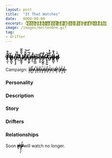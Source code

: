 ```yaml
---
layout: post
title:  "It That Watches"
date:   0000-00-00
excerpt: C̶̷̵̴̷̶̴̶̷̷̷̷̷̵̴̶̷̵̨̢̡̧̱̙̦͕̼͍̙̜̻̣͉͚̱̯͉͉͔̠̣̥͈̪͆͋̐̅̃͗͌̌̊̽͂̂̀̇̈́̑̒͆̉͘̕͠͠A̴̴̴̸̸̸̸̶̶̵̵̴̴̷͎̺͚̻̩̙̣͎͉̙̮̜̗͎̪̲̤̞̱̔͋̊͆̀̈́̈́̃̓̑̈́̑̿̀͜͜͝ͅS̵̷̵̴̸̴̶̷̸̵̷̶̴̸̵̷̸̷̵̡̧̢̛͉̠̹͓͈̝̘̼̜͈̟̭̠̩͈͉̦̜̹̬͗̀̎̐͌̂͑̀͛̅̒͋̓͊̔͒͘͘̕̚͝͝͠͠͝͝ͅͅŢ̴̵̸̵̷̵̶͍͉̮̭͈͖͛̈́͗̿͋́̚̕̕ ̷̵̷̸̸̴̷̴̷̸̷̶̷̸̵̡̛̖̦̯̱̠͎͓̩̱͙̬̝̰͇̗̺̯̖̣̺̲̾̅̈́̊̈̀̓͒̏̈́̂̓̋͑͝͝ͅỶ̸̷̵̷̴̷̴̸̵̶̶̵̶̵̢̧̤̰̙̞̝̝͇̙̙͉̹̼̥̪̾̓͂̀̈̍̽̀̔̓̉̽̋̕̚͘͘͜͝ͅƠ̴̶̴̴̸̶̵̵̷̸̷̸̴̷̸̶̴͉̘̲̼̙̼͚̲̼̻̲̲̲̭̪͎̼͚͔͔̣̂̈́̓̽̈́͆̋̄̐̀͛͌͛́̀̇̑̿̽̚͜͜͠͠Ư̴̷̶̶̵̴̴̸̶̵̶̶̴̴̸̶̶̶̴̧̧̛̼̤̬̬̻͚̮̞͍̭̯̼̪̭̳̭̫̹̣̥̝͖̤̈́̀̿͒͋͒̓̎̀̎͒̈́͑̂̅̂͋̕̕̕̚͜͝͝͝Ṛ̶̶̷̸̵̸̸̸̷̴̸̴̵̵̵̵̢̛̟̬̤̙͓̪͙͚̪̙̘͕͎̬̙͇̮̜͚̱̩̭͛͐͋̐̓̍͗̍͒́̄̒̎̅̈́̈́̌͝ ̵̵̶̷̵̸̷̴̴̷̶̶̷̴̷̛̮͖͈̞̘͚̙̥̜̦͉̖̻̘̖̤̄͆̅̄͒͊͗̉͒̒̋̓̓̎̇̍̌̒͌̔̃͜͠B̶̸̴̴̶̵̵̷̴̴̴̸̸̸̸̷̜͖̟͖̙̼̥̙͓̼̰̰͍͔͉̻͎͎̼̻͇̂̊́̆̒̈́͋̿̊͊͆̔̔̌̿͌͑͘͝͝͝ͅU̸̴̸̵̵̸̵̴̷̸̸̢̞̹͓͎͈͈͔͚͖̹͈͖̫̜̠̮͐̌̉̈́̑͌͗̉͘̚͠R̴̸̸̶̵̵̷̴̸̷̵̴̷̡̨̢͇͉̞̣̰̬̣͈̥̤̤̮̣͇͍̝̿̐̏̀̃͑̃̔̀̋̐́͘͜͝N̷̴̸̴̴̸̵̷̸̷̶̶̷̴̴̡̦͚͕̟̯̮̙͕̫̮̹̝͇̺͖͙̰̅̀̑̓̔͊̎̆̿̿͒̄̏̑̐̈́̽͒̋̇̽͜Ǐ̷̷̴̵̴̸̶̵̴̸̶̸̸̭̱̤̗̭͉̳͙̜̮͍͈͑̎̽͑͐͆͂̾̈́̇͂́̈̕̚̕͜͝͝͠ͅŅ̵̸̸̸̵̶̴̸̷̵̶̵̸̵͓̗̗̤̖̣̮̯͍̲̮͕͍̩̟̗̦̟̬͂̋̃̔́́͗͛̐̀̽̽̅̇̆̋͗G̸̸̴̸̶̴̴̶̷̴̢̡̛͈̥̥̟͖̠͚̺̳̀̉̎͋̄͆̀̅̀̎̓̐̕ ̵̷̸̴̶̷̸̶̷̷̷̴̶̷̴̷̷̵̷̨̨̡̧̞̹̣̠͔̩̦̠͙̫̻͙̘͙͚̺̹̦̬̬̀̎͂̑͂̏̔̏̐̐̀͌͂̌͐͐̅́̈́̎̉͗̑̉͘͜͝͝G̴̵̶̵̴̶̶̶̜̤͚̝̬̙̬̠̀͋̅͒̈́̔̈͆͛͂̕Ą̴̷̴̷̴̵̶̸̵̷̶̴̸̶̛̱̝͉̞̭̦̘̭̩͉̬̮̽̈̆͑̂͐̿͛̌́̐̅̎͐̈́̅̈̚͜͝͝͝ͅZ̵̴̵̷̵̶̸̵̵̸̷̸̸̷̷̗̖̫̤͈̥̱̮̲͚̲̘̰̣̰̞̱̤͓̰̯̳̑͛̏́͒̈́̀͊͛͌̓̿̈́̔͋͋̕̚Ë̵̸̸̸̷̷̵̷̴̴̶̵̢̤̼̗͙̗̟̫͓̥̤̲̼́́̾̓͋̍̂͑̉̏̇͂̈́̎̈́̈͘̕ ̵̸̴̶̶̶̷̶̴̷̶̴̨̢̡̨̮̜͇̱̺̥̜̱̻̹͂́̀̒͆̀̐͂͒̔̒̌́́͋̚͜Ữ̴̴̸̷̷̵̵̵̸̸̵̵̢̛͚͇͓̹͖̤̻̦̭̰̗̗͙͔̣̗̟͉̒̾̀̒̒͑̿́̕P̵̶̶̴̷̸̴̷̶̵̷̴̸̨̧̢̫̠̦̞̟̲̳̮͖̝͓͓͖̥̌̈́̎͆̈̈̒̿͋̓̓̽̚͜͠͝͠Ó̶̵̶̷̶̸̷̸̶̷̡̧̞̻̼̭̫̙͔̪̝̥̤̈̇̏̉̑̈́͋̇̽͂͝Ṅ̶̵̵̶̷̸̷̷̴̸̶̴̢̛̩͕͎̟̦͕̩̦̯̝̱̖̰͍͖̮̊͐̍͐̓̇̂̌̓̍̏͠ ̶̶̸̴̸̶̶̷̸̷̴̵̸̢̖̗̹͇͉͚̭̩̞̹̤̹̥̙̻̥̮̭̽̓̂͑͗͒̐̋͆͋́͝͠͠͠Ơ̸̶̷̴̶̸̸̴̵̶̸̶̴̴̵̴̵̴̢̧̛̝͔͖͖̥̪̻͍͍̤̪̲̤̰̬̜̼̳̥̞͉̥̲̝͒̑̐̆̃͒̐̇͌͐̇̆͒̈̾̏̐̾̏̿͝U̶̶̶̵̴̷̷̸̵̶̧̡̖̯͓̝͎̼̹̝͒̀̌͌̈́̈́͛͑͆͆̑̾̚͝ͅȐ̶̵̶̸̶̵̷̶̨̝̟̝͖̺̩̖͕̟͒̒̂̅̊̾́͑ ̸̸̸̷̸̶̴̷̵̴̡̨̢̩̥̪̝͔͓̙̻̹̞̺̂͆̐̽̏̌̈́̆̀̍̋S̷̶̶̷̵̶̸̶̸̵̸̵̸̸̨̡͚̻̬̮̙̬̺͔͈͖͎̻̞̘̳͛̀͆͑̅̇̊͊̐̐̔̂̈́͊̑̉̕͜͜͠Ǫ̷̴̵̸̵̶̴̸̷̴̵̶̸̷̷̴̴̷̷̵̨̨̢̢͖̻̥̭̻̼̺͔̰̜̜̼̥͇̙̗̯̯̰͙̽̎́͑͛̇̔̌͌͆̑͊̐̓͗̈́̾̿̀̄̈́͋̃̎͘͘͜͠͝ͅƯ̴̴̶̷̷̶̵̵̴̷̵̴̡̱̦͓͉̪̗͔̙̯̤̪̝͙̝͇̍͐̍̈́͐̀̀̎́͛̈͜͝͝Ļ̶̸̸̵̵̸̸̵̵̸̷̶̵̶̨̲̼͓̭̲̖͍͎̮̗̫̟͍̯̆̽̉̿̀̅̒̽́͋̂̀̂̃̈́̄͘͝͝ͅͅŞ̸̸̵̵̸̴̸̸̵̸̧͙̫̫͕̝͖̣̗̪͍͇̝̼̔̔̋̓̅͐̊̒̋̕
image: /images/moltenOne.gif
tag:
- drifter 
---
```


## T̷̸̸̵̸̴̶̸̶͉̼̜̐͒̕ȟ̸̸̶̸̴̷̷̡̻ͅe̸̸̸̴̴̴̸̷̥̘̟̗̔ ̸̵̶̷̷̷̶̷̛̺̏̈̆U̶̸̵̴̴̸̴̴̷̷̷̱̱͍͎̽̎̐͂s̷̷̴̷̴̶̸̸̬̄̌̐͝ǘ̷̶̶̵̷̸̶̵̧̮̗̅ŗ̸̶̵̷̷̶̵̘͒̽p̶̵̴̵̶̵̻̺͝ȅ̸̶̷̴̶̴̴̵̫̝̞͠r̵̶̴̸̸̶̴̵̸̨̻̭͎͑̾-̸̵̶̷̷̸̵̴̸̧̖̗̬̎͝Ǵ̷̸̷̵̵̷̷͍̍̉o̸̵̶̸̷̶̷̸̴̷̭̻͔̎̔̐̕ḍ̵̸̷̶̷̵̵̩̽͛

Campaign: Ȋ̶̴̷̶̵̵̴̵̸̴̴̠͓̕ ̵̴̶̸̸̴̶̶̶̴̶͓̘̋̓Ȁ̴̴̸̷̷̵̸̶̸̸̸̦̪̎M̶̸̸̷̶̸̶̸̸̷̶̡͓͂̊ ̶̴̶̸̵̵̵̶̴̵̴̣̯̀̾E̶̴̵̶̴̶̴̶̴̸̴̤̰͂̑V̶̸̶̷̴̴̴̶̴̷̷̢̭͗̃Ë̷̶̵̴̴̸̸̵̵̷̴̝̯̀Ř̸̶̵̴̷̷̷̴̶̵̵̻̹̄Ỵ̸̸̶̷̸̷̸̴̴̷̷̧̌̈́W̵̷̶̵̶̷̷̷̷̸̴̨̍̕ͅH̸̸̸̷̸̸̷̵̵̷̸̘̝̅̀Ḙ̷̸̴̸̸̸̴̵̸̵̵̜̑͑R̶̶̶̸̴̷̷̵̶̴̵̘͖̽̎Ĕ̵̴̷̷̷̴̷̴̶̷̵͖̙͐

### Personality

### Description

### Story

### Drifters

### Relationships

Soon _**H̶̵̴̶̴̶̴̷̷̵̴̶̵̶̸̷̺͎͑Ė̴̴̶̴̶̸̵̷̷̸̸̴̸̴̴̷̴̷̸̵̸̴̷̶̸̷̸̴̵̴̷̵̶̶̮̮̤͎̼̗́́**_ will watch no longer.
